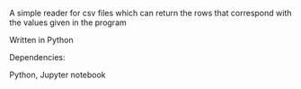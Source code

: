 A simple reader for csv files which can return the rows that correspond with the values given in the program

Written in Python

Dependencies:

Python, Jupyter notebook
